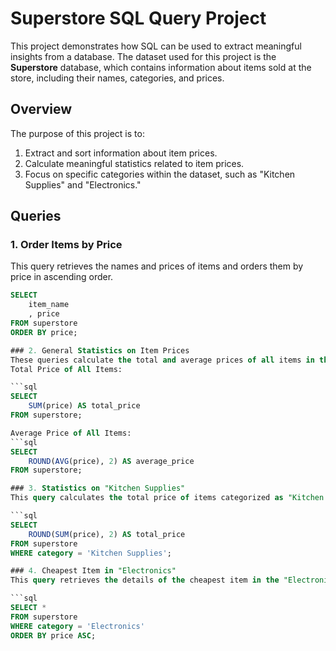 # Superstore SQL Query Project

This project demonstrates how SQL can be used to extract meaningful insights from a database. The dataset used for this project is the **Superstore** database, which contains information about items sold at the store, including their names, categories, and prices.

## Overview

The purpose of this project is to:
1. Extract and sort information about item prices.
2. Calculate meaningful statistics related to item prices.
3. Focus on specific categories within the dataset, such as "Kitchen Supplies" and "Electronics."

## Queries

### 1. Order Items by Price
This query retrieves the names and prices of items and orders them by price in ascending order.

```sql
SELECT 
    item_name
    , price
FROM superstore
ORDER BY price;

### 2. General Statistics on Item Prices
These queries calculate the total and average prices of all items in the database:
Total Price of All Items:

```sql
SELECT
    SUM(price) AS total_price
FROM superstore;

Average Price of All Items:
```sql
SELECT 
    ROUND(AVG(price), 2) AS average_price
FROM superstore;

### 3. Statistics on "Kitchen Supplies"
This query calculates the total price of items categorized as "Kitchen Supplies."

```sql
SELECT 
    ROUND(SUM(price), 2) AS total_price
FROM superstore
WHERE category = 'Kitchen Supplies';

### 4. Cheapest Item in "Electronics"
This query retrieves the details of the cheapest item in the "Electronics" category.

```sql
SELECT *
FROM superstore
WHERE category = 'Electronics'
ORDER BY price ASC;

